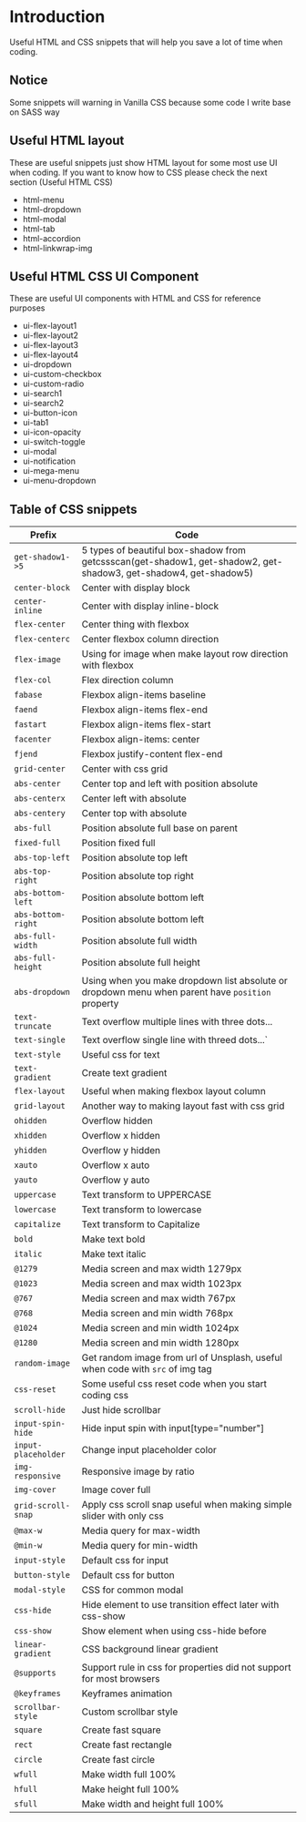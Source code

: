 # Introduction

Useful HTML and CSS snippets that will help you save a lot of time when coding.

## Notice

Some snippets will warning in Vanilla CSS because some code I write base on SASS way

## Useful HTML layout

These are useful snippets just show HTML layout for some most use UI when coding. If you want to know how to CSS please check the next section (Useful HTML CSS)

- html-menu
- html-dropdown
- html-modal
- html-tab
- html-accordion
- html-linkwrap-img

## Useful HTML CSS UI Component

These are useful UI components with HTML and CSS for reference purposes

- ui-flex-layout1
- ui-flex-layout2
- ui-flex-layout3
- ui-flex-layout4
- ui-dropdown
- ui-custom-checkbox
- ui-custom-radio
- ui-search1
- ui-search2
- ui-button-icon
- ui-tab1
- ui-icon-opacity
- ui-switch-toggle
- ui-modal
- ui-notification
- ui-mega-menu
- ui-menu-dropdown

## Table of CSS snippets

| Prefix              | Code                                                                                                             |
| ------------------- | ---------------------------------------------------------------------------------------------------------------- |
| `get-shadow1->5`    | 5 types of beautiful box-shadow from getcssscan(get-shadow1, get-shadow2, get-shadow3, get-shadow4, get-shadow5) |
| `center-block`      | Center with display block                                                                                        |
| `center-inline`     | Center with display inline-block                                                                                 |
| `flex-center`       | Center thing with flexbox                                                                                        |
| `flex-centerc`      | Center flexbox column direction                                                                                  |
| `flex-image`        | Using for image when make layout row direction with flexbox                                                      |
| `flex-col`          | Flex direction column                                                                                            |
| `fabase`            | Flexbox align-items baseline                                                                                     |
| `faend`             | Flexbox align-items flex-end                                                                                     |
| `fastart`           | Flexbox align-items flex-start                                                                                   |
| `facenter`          | Flexbox align-items: center                                                                                      |
| `fjend`             | Flexbox justify-content flex-end                                                                                 |
| `grid-center`       | Center with css grid                                                                                             |
| `abs-center`        | Center top and left with position absolute                                                                       |
| `abs-centerx`       | Center left with absolute                                                                                        |
| `abs-centery`       | Center top with absolute                                                                                         |
| `abs-full`          | Position absolute full base on parent                                                                            |
| `fixed-full`        | Position fixed full                                                                                              |
| `abs-top-left`      | Position absolute top left                                                                                       |
| `abs-top-right`     | Position absolute top right                                                                                      |
| `abs-bottom-left`   | Position absolute bottom left                                                                                    |
| `abs-bottom-right`  | Position absolute bottom left                                                                                    |
| `abs-full-width`    | Position absolute full width                                                                                     |
| `abs-full-height`   | Position absolute full height                                                                                    |
| `abs-dropdown`      | Using when you make dropdown list absolute or dropdown menu when parent have `position` property                 |
| `text-truncate`     | Text overflow multiple lines with three dots...                                                                  |
| `text-single`       | Text overflow single line with threed dots...`                                                                   |
| `text-style`        | Useful css for text                                                                                              |
| `text-gradient`     | Create text gradient                                                                                             |
| `flex-layout`       | Useful when making flexbox layout column                                                                         |
| `grid-layout`       | Another way to making layout fast with css grid                                                                  |
| `ohidden`           | Overflow hidden                                                                                                  |
| `xhidden`           | Overflow x hidden                                                                                                |
| `yhidden`           | Overflow y hidden                                                                                                |
| `xauto`             | Overflow x auto                                                                                                  |
| `yauto`             | Overflow y auto                                                                                                  |
| `uppercase`         | Text transform to UPPERCASE                                                                                      |
| `lowercase`         | Text transform to lowercase                                                                                      |
| `capitalize`        | Text transform to Capitalize                                                                                     |
| `bold`              | Make text bold                                                                                                   |
| `italic`            | Make text italic                                                                                                 |
| `@1279`             | Media screen and max width 1279px                                                                                |
| `@1023`             | Media screen and max width 1023px                                                                                |
| `@767`              | Media screen and max width 767px                                                                                 |
| `@768`              | Media screen and min width 768px                                                                                 |
| `@1024`             | Media screen and min width 1024px                                                                                |
| `@1280`             | Media screen and min width 1280px                                                                                |
| `random-image`      | Get random image from url of Unsplash, useful when code with `src` of img tag                                    |
| `css-reset`         | Some useful css reset code when you start coding css                                                             |
| `scroll-hide`       | Just hide scrollbar                                                                                              |
| `input-spin-hide`   | Hide input spin with input[type="number"]                                                                        |
| `input-placeholder` | Change input placeholder color                                                                                   |
| `img-responsive`    | Responsive image by ratio                                                                                        |
| `img-cover`         | Image cover full                                                                                                 |
| `grid-scroll-snap`  | Apply css scroll snap useful when making simple slider with only css                                             |
| `@max-w`            | Media query for max-width                                                                                        |
| `@min-w`            | Media query for min-width                                                                                        |
| `input-style`       | Default css for input                                                                                            |
| `button-style`      | Default css for button                                                                                           |
| `modal-style`       | CSS for common modal                                                                                             |
| `css-hide`          | Hide element to use transition effect later with css-show                                                        |
| `css-show`          | Show element when using css-hide before                                                                          |
| `linear-gradient`   | CSS background linear gradient                                                                                   |
| `@supports`         | Support rule in css for properties did not support for most browsers                                             |
| `@keyframes`        | Keyframes animation                                                                                              |
| `scrollbar-style`   | Custom scrollbar style                                                                                           |
| `square`            | Create fast square                                                                                               |
| `rect`              | Create fast rectangle                                                                                            |
| `circle`            | Create fast circle                                                                                               |
| `wfull`             | Make width full 100%                                                                                             |
| `hfull`             | Make height full 100%                                                                                            |
| `sfull`             | Make width and height full 100%                                                                                  |
